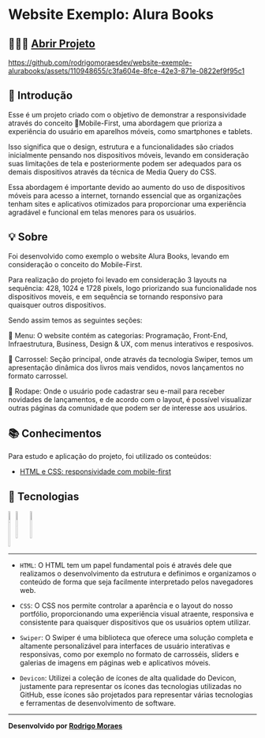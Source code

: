 <link rel="stylesheet" type='text/css' href="https://cdn.jsdelivr.net/gh/devicons/devicon@latest/devicon.min.css" />

# Website Exemplo: Alura Books

## 👨🏻‍💻 [Abrir Projeto](https://website-exemple-alurabooks.vercel.app)

https://github.com/rodrigomoraesdev/website-exemple-alurabooks/assets/110948655/c3fa604e-8fce-42e3-871e-0822ef9f95c1

## 📝 Introdução

Esse é um projeto criado com o objetivo de demonstrar a responsividade através do conceito 📱Mobile-First, uma abordagem que prioriza a experiência do usuário em aparelhos móveis, como smartphones e tablets.

Isso significa que o design, estrutura e a funcionalidades são criados inicialmente pensando nos dispositivos móveis, levando em consideração suas limitações de tela e posteriormente podem ser adequados para os demais dispositivos através da técnica de Media Query do CSS.

Essa abordagem é importante devido ao aumento do uso de dispositivos móveis para acesso a internet, tornando essencial que as organizações tenham sites e aplicativos otimizados para proporcionar uma experiência agradável e funcional em telas menores para os usuários.

## 💡 Sobre

Foi desenvolvido como exemplo o website Alura Books, levando em consideração o conceito do Mobile-First.

Para realização do projeto foi levado em consideração 3 layouts na sequência: 428, 1024 e 1728 pixels, logo priorizando sua funcionalidade nos dispositivos moveis, e em sequência se tornando responsivo para quaisquer outros dispositivos.

Sendo assim temos as seguintes seções:

🔎 Menu: O website contém as categorias: Programação, Front-End, Infraestrutura, Business, Design & UX, com menus interativos e resposivos.

🎠 Carrossel: Seção principal, onde através da tecnologia Swiper, temos um apresentação dinâmica dos livros mais vendidos, novos lançamentos no formato carrossel.

📌 Rodape: Onde o usuário pode cadastrar seu e-mail para receber novidades de lançamentos, e de acordo com o layout, é possível visualizar outras páginas da comunidade que podem ser de interesse aos usuários.

## 📚 Conhecimentos

Para estudo e aplicação do projeto, foi utilizado os conteúdos:

- [HTML e CSS: responsividade com mobile-first](https://cursos.alura.com.br/course/html-css-responsividade-mobile-first)

## 🤖 Tecnologias

<div style="display: flex">
  <img alt="HTML" width="3%" src="https://cdn.jsdelivr.net/gh/devicons/devicon@latest/icons/html5/html5-plain-wordmark.svg" />
  <img alt="CSS" width="3%" src="https://cdn.jsdelivr.net/gh/devicons/devicon@latest/icons/css3/css3-plain-wordmark.svg" />
  <i class="devicon-swiper-original colored" style="font-size: 2.5em; padding: 0.2em;"></i>
  <img alt="CSS" width="3%" src="https://cdn.jsdelivr.net/gh/devicons/devicon@latest/icons/devicon/devicon-plain-wordmark.svg" />
  
</div>

---

- `HTML`: O HTML tem um papel fundamental pois é através dele que realizamos o desenvolvimento da estrutura e definimos e organizamos o conteúdo de forma que seja facilmente interpretado pelos navegadores web.

- `CSS`: O CSS nos permite controlar a aparência e o layout do nosso portfólio, proporcionando uma experiência visual atraente, responsiva e consistente para quaisquer dispositivos que os usuários optem utilizar.

- `Swiper`: O Swiper é uma biblioteca que oferece uma solução completa e altamente personalizável para interfaces de usuário interativas e responsivas, como por exemplo no formato de carrosséis, sliders e galerias de imagens em páginas web e aplicativos móveis. 

- `Devicon`: Utilizei a coleção de ícones de alta qualidade do Devicon, justamente para representar os ícones das tecnologias utilizadas no GitHub, esse ícones são projetados para representar várias tecnologias e ferramentas de desenvolvimento de software.
---
**Desenvolvido por [Rodrigo Moraes](https://github.com/rodrigomoraesdev)**
